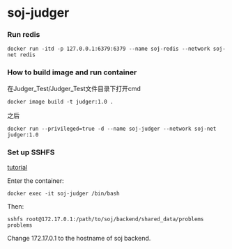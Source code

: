 # soj-judger
### Run redis
```
docker run -itd -p 127.0.0.1:6379:6379 --name soj-redis --network soj-net redis
```
### How to build image and run container
在Judger_Test/Judger_Test文件目录下打开cmd

```
docker image build -t judger:1.0 .
```
之后
```
docker run --privileged=true -d --name soj-judger --network soj-net judger:1.0
```
### Set up SSHFS
[tutorial](https://www.linode.com/docs/networking/ssh/using-sshfs-on-linux/)

Enter the container:
```
docker exec -it soj-judger /bin/bash
```

Then:
```
sshfs root@172.17.0.1:/path/to/soj/backend/shared_data/problems problems
```
Change 172.17.0.1 to the hostname of soj backend.
